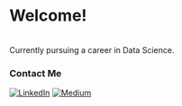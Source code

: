 <h1>Welcome!</h1>


<p></br>Currently pursuing a career in Data Science.</p>


<h3>Contact Me</h3>
<p><a href="https://www.linkedin.com/in/nyambayar" target="_blank"><img alt="LinkedIn" src="https://img.shields.io/badge/linkedin-%230077B5.svg?&style=for-the-badge&logo=linkedin&logoColor=white" /></a> 
 <a href="https://medium.com/@getnymba" target="_blank"><img alt="Medium" src="https://img.shields.io/badge/medium-%2312100E.svg?&style=for-the-badge&logo=medium&logoColor=white" /></a>
</p>
